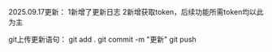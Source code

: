 2025.09.17更新：
1新增了更新日志
2新增获取token，后续功能所需token均以此为主

git上传更新语句：
git add .
git commit -m "更新"
git push